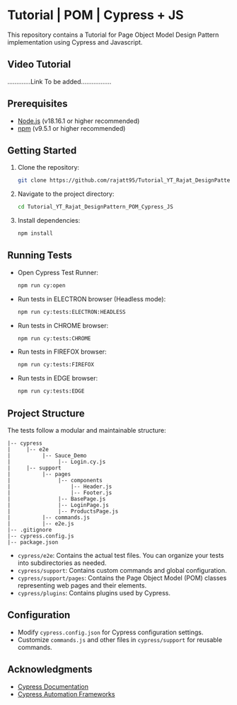 # Tutorial | POM | Cypress + JS

This repository contains a Tutorial for Page Object Model Design Pattern implementation using Cypress and Javascript.

## Video Tutorial

.............Link To be added.................
<!-- [![Watch the tutorial](https://img.youtube.com/vi/TqlQEa_a9AU/0.jpg)](https://www.youtube.com/watch?v=TqlQEa_a9AU) -->

<!-- Click on the image above to watch the tutorial. -->

## Prerequisites

- [Node.js](https://nodejs.org/) (v18.16.1 or higher recommended)
- [npm](https://www.npmjs.com/) (v9.5.1 or higher recommended)

## Getting Started

1. Clone the repository:

   ```bash
   git clone https://github.com/rajatt95/Tutorial_YT_Rajat_DesignPattern_POM_Cypress_JS.git
   ```

2. Navigate to the project directory:

   ```bash
   cd Tutorial_YT_Rajat_DesignPattern_POM_Cypress_JS
   ```

3. Install dependencies:

   ```bash
   npm install
   ```

## Running Tests

- Open Cypress Test Runner:

  ```bash
  npm run cy:open
  ```

- Run tests in ELECTRON browser (Headless mode):
  ```bash
  npm run cy:tests:ELECTRON:HEADLESS
  ```
- Run tests in CHROME browser:
  ```bash
  npm run cy:tests:CHROME
  ```
- Run tests in FIREFOX browser:
  ```bash
  npm run cy:tests:FIREFOX
  ```
- Run tests in EDGE browser:
  ```bash
  npm run cy:tests:EDGE
  ```

## Project Structure

The tests follow a modular and maintainable structure:

```
|-- cypress
|     |-- e2e
|          |-- Sauce_Demo
|               |-- Login.cy.js
|     |-- support
|          |-- pages
|               |-- components
|                   |-- Header.js
|                   |-- Footer.js
|               |-- BasePage.js
|               |-- LoginPage.js
|               |-- ProductsPage.js
|          |-- commands.js
|          |-- e2e.js
|-- .gitignore
|-- cypress.config.js
|-- package.json
```
- `cypress/e2e`: Contains the actual test files. You can organize your tests into subdirectories as needed. 
- `cypress/support`: Contains custom commands and global configuration.
- `cypress/support/pages`: Contains the Page Object Model (POM) classes representing web pages and their elements.
- `cypress/plugins`: Contains plugins used by Cypress.

## Configuration

- Modify `cypress.config.json` for Cypress configuration settings.
- Customize `commands.js` and other files in `cypress/support` for reusable commands.

## Acknowledgments

- [Cypress Documentation](https://docs.cypress.io/)
- [Cypress Automation Frameworks](https://github.com/stars/rajatt95/lists/cypress-automation-frameworks)